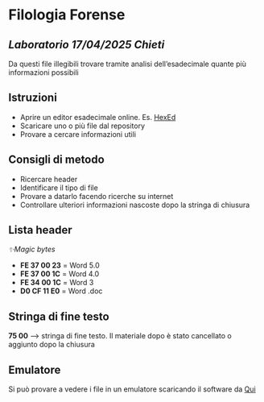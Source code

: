 # Filologia Forense
## _Laboratorio 17/04/2025 Chieti_

Da questi file illegibili trovare tramite analisi dell’esadecimale quante più informazioni possibili

## Istruzioni
- Aprire un editor esadecimale online. Es. [HexEd](https://hexed.it/)
- Scaricare uno o più file dal repository
- Provare a cercare informazioni utili 

## Consigli di metodo
- Ricercare header
- Identificare il tipo di file
- Provare a datarlo facendo ricerche su internet
- Controllare ulteriori informazioni nascoste dopo la stringa di chiusura  


## Lista header
_✨Magic bytes_
- **FE 37 00 23** = Word 5.0
- **FE 37 00 1C** = Word 4.0
- **FE 34 00 1C** = Word 3
- **D0 CF 11 E0** = Word .doc

## Stringa di fine testo
**75 00** --> stringa di fine testo. Il materiale dopo è stato cancellato o aggiunto dopo la chiusura

## Emulatore
Si può provare a vedere i file in un emulatore scaricando il software da [Qui](https://we.tl/t-PXCYHjzBTh)




